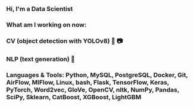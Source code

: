 ### Hi, I'm a Data Scientist

### What am I working on now:

### CV (object detection with YOLOv8) 🎥 📷

### NLP (text generation) 📝

### Languages & Tools: Python, MySQL, PostgreSQL, Docker, Git, AirFlow, MlFlow, Linux, bash, Flask, TensorFlow, Keras, PyTorch, Word2vec, GloVe, OpenCV, nltk, NumPy, Pandas, SciPy, Sklearn, CatBoost, XGBoost, LightGBM
